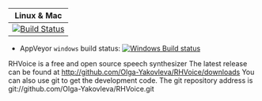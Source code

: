 | Linux & Mac                     |
|---------------------------------|
| [![Build Status][master]][repo] |
[master]: https://travis-ci.org/nlprocby/RHVoice.svg?branch=master
[repo]: https://travis-ci.org/nlprocby/RHVoice

* AppVeyor `windows` build status: [![Windows Build status](https://ci.appveyor.com/project/YauhenMinsk/rhvoice/status/04xcn3nclfpjptfs/branch/master?svg=true)](https://ci.appveyor.com/project/YauhenMinsk/rhvoice/branch/master)             

RHVoice is a free and open source speech synthesizer
The latest release can be found at http://github.com/Olga-Yakovleva/RHVoice/downloads
You can also use git to get the development code.
The git repository address is git://github.com/Olga-Yakovleva/RHVoice.git
